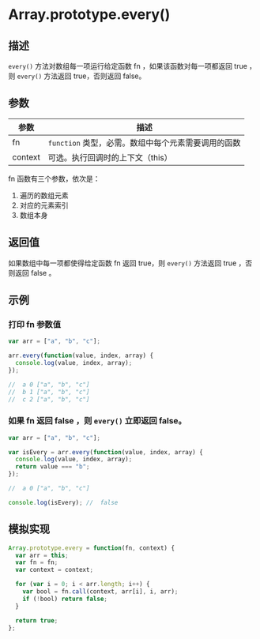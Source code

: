 # Array.prototype.every()

## 描述

`every()` 方法对数组每一项运行给定函数 fn ，如果该函数对每一项都返回 true ，则 `every()` 方法返回 true，否则返回 false。

## 参数

| 参数    | 描述                                                |
| ------- | --------------------------------------------------- |
| fn      | `function` 类型，必需。数组中每个元素需要调用的函数 |
| context | 可选。执行回调时的上下文（this）                    |

fn 函数有三个参数，依次是：

1. 遍历的数组元素
2. 对应的元素索引
3. 数组本身

## 返回值

如果数组中每一项都使得给定函数 fn 返回 true，则 `every()` 方法返回 true ，否则返回 false 。

## 示例

### 打印 fn 参数值

```js
var arr = ["a", "b", "c"];

arr.every(function(value, index, array) {
  console.log(value, index, array);
});

//  a 0 ["a", "b", "c"]
//  b 1 ["a", "b", "c"]
//  c 2 ["a", "b", "c"]
```

### 如果 fn 返回 false ，则 `every()` 立即返回 false。

```js
var arr = ["a", "b", "c"];

var isEvery = arr.every(function(value, index, array) {
  console.log(value, index, array);
  return value === "b";
});

//  a 0 ["a", "b", "c"]

console.log(isEvery); //  false
```

## 模拟实现

```js
Array.prototype.every = function(fn, context) {
  var arr = this;
  var fn = fn;
  var context = context;

  for (var i = 0; i < arr.length; i++) {
    var bool = fn.call(context, arr[i], i, arr);
    if (!bool) return false;
  }

  return true;
};
```
